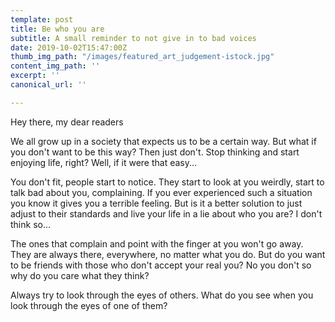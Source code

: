 ```yaml
---
template: post
title: Be who you are
subtitle: A small reminder to not give in to bad voices
date: 2019-10-02T15:47:00Z
thumb_img_path: "/images/featured_art_judgement-istock.jpg"
content_img_path: ''
excerpt: ''
canonical_url: ''

---
```

Hey there, my dear readers

We all grow up in a society that expects us to be a certain way. But what if you don't want to be this way? Then just don't. Stop thinking and start enjoying life, right? Well, if it were that easy...

You don't fit, people start to notice. They start to look at you weirdly, start to talk bad about you, complaining. If you ever experienced such a situation you know it gives you a terrible feeling. But is it a better solution to just adjust to their standards and live your life in a lie about who you are? I don't think so...

The ones that complain and point with the finger at you won't go away. They are always there, everywhere, no matter what you do. But do you want to be friends with those who don't accept your real you? No you don't so why do you care what they think?

Always try to look through the eyes of others. What do you see when you look through the eyes of one of them?